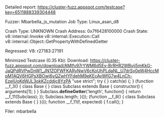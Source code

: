 Detailed report: https://cluster-fuzz.appspot.com/testcase?key=6511888339304448

Fuzzer: Mbarbella_js_mutation
Job Type: Linux_asan_d8

Crash Type: UNKNOWN
Crash Address: 0x7f6428100000
Crash State:
  v8::internal::Invoke
  v8::internal::Execution::Call
  v8::internal::Object::GetPropertyWithDefinedGetter
  
Regressed: V8: r27183:27191

Minimized Testcase (0.35 Kb):
Download: https://cluster-fuzz.appspot.com/download/AMIfv97rYWM6d5Ey-BrRHR2WBvij5mKkG-JaQPdRVPwDnW1_JN1ZOFWFKARyNwV6cKoUhPLdaNL_U7drSv0eW4HccMpM1AQV6HGPsXBOwj6vQZwHYFdehM9eKEcAvWfG7w4LnCh-EzeIUoKdWJL3okKZcddjc8YzPA
"use strict";
try {
} catch(e) {; }
(function __f_3() {
  class Base {
  }
  class Subclass extends Base {
    constructor() {
 arguments[1];
    }
  }
  Subclass.__defineGetter__('length', function() { return __f_11(Subclass); });
 Subclass.length;
}());
(function __f_8() {
  class Subclass extends Base {
  }
}());
function __f_11(f, expected) {
 f.call();
}


Filer: mbarbella